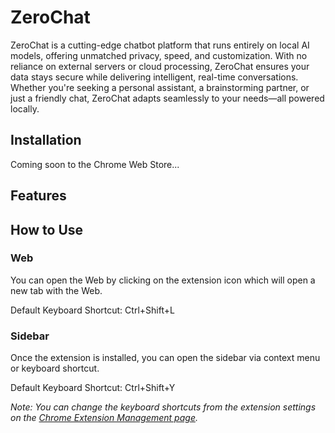 # ZeroChat
ZeroChat is a cutting-edge chatbot platform that runs entirely on local AI models, offering unmatched privacy, speed, and customization. With no reliance on external servers or cloud processing, ZeroChat ensures your data stays secure while delivering intelligent, real-time conversations. Whether you're seeking a personal assistant, a brainstorming partner, or just a friendly chat, ZeroChat adapts seamlessly to your needs—all powered locally.

## Installation
Coming soon to the Chrome Web Store...

## Features

## How to Use
### Web
You can open the Web by clicking on the extension icon which will open a new tab with the Web.

Default Keyboard Shortcut: Ctrl+Shift+L

### Sidebar
Once the extension is installed, you can open the sidebar via context menu or keyboard shortcut.

Default Keyboard Shortcut: Ctrl+Shift+Y

*Note: You can change the keyboard shortcuts from the extension settings on the [Chrome Extension Management page](chrome://extensions/shortcuts).*

